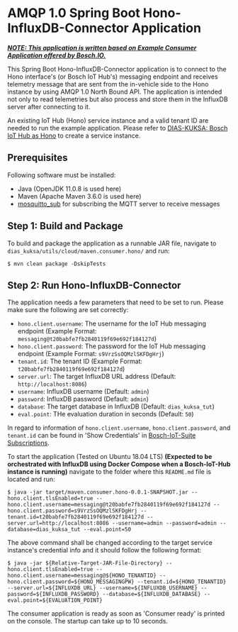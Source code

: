 # AMQP 1.0 Spring Boot Hono-InfluxDB-Connector Application

***<ins>NOTE: This application is written based on [Example Consumer Application](https://github.com/bosch-io/iot-hub-examples) offered by Bosch.IO.</ins>***

This Spring Boot Hono-InfluxDB-Connector application is to connect to the Hono interface's (or Bosch IoT Hub's) messaging endpoint and receives telemetry message that are sent from the in-vehicle side to the Hono instance by using AMQP 1.0 North Bound API.
The application is intended not only to read telemetries but also process and store them in the InfluxDB server after connecting to it.

An existing IoT Hub (Hono) service instance and a valid tenant ID are needed to run the example application. Please refer to [DIAS-KUKSA: Bosch IoT Hub as Hono](https://dias-kuksa-doc.readthedocs.io/en/latest/contents/cloud.html#bosch-iot-hub-as-hono) to create a service instance.

## Prerequisites

Following software must be installed:

* Java (OpenJDK 11.0.8 is used here)
* Maven (Apache Maven 3.6.0 is used here)
* [mosquitto_sub](https://mosquitto.org/) for subscribing the MQTT server to receive messages

## Step 1: Build and Package

To build and package the application as a runnable JAR file, navigate to `dias_kuksa/utils/cloud/maven.consumer.hono/` and run:

~~~
$ mvn clean package -DskipTests
~~~

## Step 2: Run Hono-InfluxDB-Connector

The application needs a few parameters that need to be set to run. Please make sure the following are set correctly:

* `hono.client.username`: The username for the IoT Hub messaging endpoint (Example Format: `messaging@t20babfe7fb2840119f69e692f184127d`)
* `hono.client.password`: The password for the IoT Hub messaging endpoint (Example Format: `s9VrzSsOQMzlSKFDgHrj`)
* `tenant.id`: The tenant ID (Example Format: `t20babfe7fb2840119f69e692f184127d`)
* `server.url`: The target InfluxDB URL address (Default: `http://localhost:8086`)
* `username`: InfluxDB username (Default: `admin`)
* `password`: InfluxDB password (Default: `admin`)
* `database`: The target database in InfluxDB (Default: `dias_kuksa_tut`)
* `eval.point`: THe evaluation duration in seconds (Default: `50`)

In regard to information of `hono.client.username`, `hono.client.password`, and `tenant.id` can be found in 'Show Credentials' in [Bosch-IoT-Suite Subscriptions](https://accounts.bosch-iot-suite.com/subscriptions/).

To start the application (Tested on Ubuntu 18.04 LTS) **(Expected to be orchestrated with InfluxDB using Docker Compose when a Bosch-IoT-Hub instance is running)**
navigate to the folder where this `README.md` file is located and run:
~~~
$ java -jar target/maven.consumer.hono-0.0.1-SNAPSHOT.jar --hono.client.tlsEnabled=true --hono.client.username=messaging@t20babfe7fb2840119f69e692f184127d --hono.client.password=s9VrzSsOQMzlSKFDgHrj --tenant.id=t20babfe7fb2840119f69e692f184127d --server.url=http://localhost:8086 --username=admin --password=admin --database=dias_kuksa_tut --eval.point=50
~~~
The above command shall be changed according to the target service instance's credential info and it should follow the following format:
~~~
$ java -jar ${Relative-Target-JAR-File-Directory} --hono.client.tlsEnabled=true --hono.client.username=messaging@${HONO_TENANTID} --hono.client.password=${HONO_MESSAGINGPW} --tenant.id=${HONO_TENANTID} --server.url=${INFLUXDB_URL} --username=${INFLUXDB_USERNAME} --password=${INFLUXDB_PASSWORD} --database=${INFLUXDB_DATABASE} --eval.point=${EVALUATION_POINT}
~~~

The consumer application is ready as soon as 'Consumer ready' is printed on the console. The startup can take up to 10 seconds.
